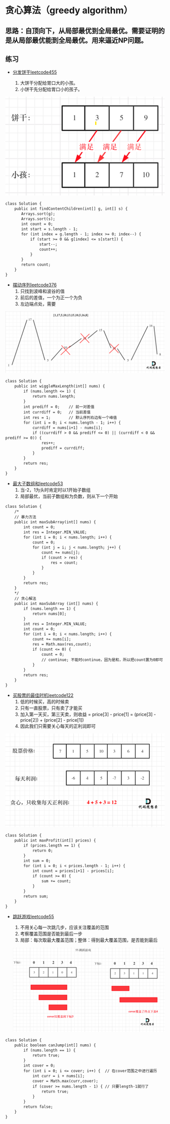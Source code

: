 # 贪心算法（greedy algorithm）
## 思路：自顶向下，从局部最优到全局最优。需要证明的是从局部最优能到全局最优。用来逼近NP问题。
## 练习  
- [分发饼干leetcode455](https://leetcode-cn.com/problems/assign-cookies/)  
 
    1. 大饼干分配给胃口大的小孩。
    2. 小饼干先分配给胃口小的孩子。

![分发饼干](./pics/greedy/assigncookies.png)  
```
class Solution {
    public int findContentChildren(int[] g, int[] s) {
       Arrays.sort(g);
       Arrays.sort(s);
       int count = 0;
       int start = s.length - 1;
       for (int index = g.length - 1; index >= 0; index--) {
           if (start >= 0 && g[index] <= s[start]) {
               start--;
               count++;
           }
       }
       return count;
    }
}
```
- [摆动序列leetcode376](https://leetcode-cn.com/problems/wiggle-subsequence/)
    1. 只找到波峰和波谷的值
    2. 前后的差值，一个为正一个为负  
    3. 左边端点处，需要

![摆动序列](./pics/greedy/摆动序列.png)  
```
class Solution {
    public int wiggleMaxLength(int[] nums) {
        if (nums.length <= 1) {
            return nums.length;
        }
        int prediff = 0;    // 前一对差值
        int currdiff = 0;   // 当前差值
        int res = 1;        // 默认序列右边有一个峰值
        for (int i = 0; i < nums.length - 1; i++) {
            currdiff = nums[i+1] - nums[i];
            if ((currdiff > 0 && prediff <= 0) || (currdiff < 0 && prediff >= 0)) {
                res++;
                prediff = currdiff;
            }
        }
        return res;
    }
}
```
- [最大子数组和leetcode53](https://leetcode-cn.com/problems/maximum-subarray/)
    1. 当-2，1为头时肯定时以1开始子数组
    2. 局部最优，当前子数组和为负数，则从下一个开始
```
class Solution {
    /*
    // 暴力方法
    public int maxSubArray(int[] nums) {
        int count = 0;
        int res = Integer.MIN_VALUE;
        for (int i = 0; i < nums.length; i++) {
            count = 0;
            for (int j = i; j < nums.length; j++) {
                count += nums[j];
                if (count > res) {
                    res = count;
                }
            }
        }
        return res;
    }
    */
    // 贪心解法
    public int maxSubArray (int[] nums) {
        if (nums.length == 1) {
            return nums[0];
        }
        int res = Integer.MIN_VALUE;
        int count = 0;
        for (int i = 0; i < nums.length; i++) {
            count += nums[i];
            res = Math.max(res,count);
            if (count <= 0) {
                count = 0;
                // continue; 不能时continue，因为是和，所以把count置为0即可
            }
        }
        return res;
    }
}
```
- [买股票的最佳时机leetcode122](https://leetcode-cn.com/problems/best-time-to-buy-and-sell-stock-ii/)
    1. 低的时候买，高的时候卖
    2. 只有一直股票，只有卖了才能买
    3. 加入第一天买，第三天卖，则收益 = price[3] - price[1] = (price[3] - price[2]) + (price[2] - price[1])
    4. 因此我们只需要关心每天的正利润即可  
   
![股票价格leetcode122](./pics/greedy/股票价格.png)  
```
class Solution {
    public int maxProfit(int[] prices) {
        if (prices.length == 1) {
            return 0;
        }
        int sum = 0;
        for (int i = 0; i < prices.length - 1; i++) {
            int count = prices[i+1] - prices[i];
            if (count >= 0) {
                sum += count;
            }
        }
        return sum;
    }
}
```
- [跳跃游戏leetcode55](https://leetcode-cn.com/problems/jump-game/)   
    1. 不用关心每一次跳几步，应该关注覆盖的范围
    2. 考察覆盖范围是否能到最后一步
    3. 局部：每次取最大覆盖范围；整体：得到最大覆盖范围，是否能到最后
   
   ![跳跃游戏](./pics/greedy/跳跃游戏.png)
```
class Solution {
    public boolean canJump(int[] nums) {
        if (nums.length == 1) {
            return true;
        }
        int cover = 0;
        for (int i = 0; i <= cover; i++) {  // 在cover范围之中进行遍历
            int curr = i + nums[i];
            cover = Math.max(curr,cover);
            if (cover >= nums.length - 1) { // 只要length-1就行了
                return true;
            }
        }  
        return false;
    }
}
```